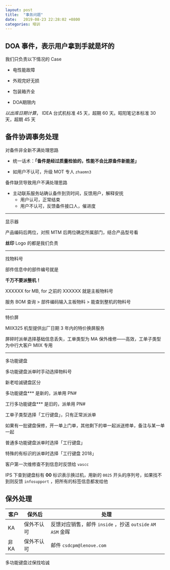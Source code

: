 ```yaml
---
layout: post
title:  "事务问题"
date:   2019-08-23 22:28:02 +0800
categories: 培训
---
```




## DOA 事件，表示用户拿到手就是坏的

我们只负责以下情况的 Case

* 电性能故障

* 外观完好无损

* 包装箱齐全

* DOA期限内

*以出库日期计算*， IDEA 台式机标准 45 天，超期 60 天。昭阳笔记本标准 30 天，超期 45 天



## 备件协调事务处理

对备件非全新不满处理思路

* 统一话术：**「备件是经过质量检验的，性能不会比原备件新能差」**

* 如用户不认可，升级 MOT 专人 `zhaomn3`

备件缺货导致用户不满处理思路

* 主动联系服务站确认备件到货时间，反馈用户，解释安抚
  * 用户认可，正常结束
  * 用户不认可，反馈备件接口人，催进度



****

显示器

产品编码后两位，对照 MTM 后两位确定所属部门，结合产品型号看

**丝印** Logo 的都是我们负责



****

找物料号

部件信息中的部件编号就是

**千万不要派整机！**

XXXXXX for MB, for 之前的 XXXXXX  就是主板物料号

服务 BOM 查询 > 部件编码输入主板物料 > 能查到整机的物料号



****

特价屏

MIIX325 机型提供出厂日期 3 年内的特价换屏服务

屏碎时派单选择基础信息丢失，工单类型为 MA 保外维修——高效，工单子类型为中行大客户 MIIX 专用

****

多功能键盘

多功能键盘派单时手动选择物料号

新老哈诚键盘区分

多功能键盘*** 是新的，派单用 PN#

工行多功能键盘*** 是旧的，派单用 PN#

工单子类型选择「工行键盘」，只有正常派派单

如果有一批键盘保修，开一单上门单，其他剩下的单一起派送修单，备注与某一单一起

普通多功能键盘派单时选择「工行键盘」

特殊的有标识的派单时选择「工行键盘 2018」

客户第一次维修查不到信息时反馈给 `vascc`

IPS 下查到键盘标有 **00** 标识表示换过机，用新的 `0025` 开头的序列号，如果找不到则反馈 `infosupport` ，把所有的标签信息都发给他



## 保外处理

| 客户 | 保外后     | 处理                                                         |
| ---- | ---------- | ------------------------------------------------------------ |
| KA   | 保外不认可 | 反馈对应销售，邮件 `inside` ，抄送 `outside` `AM` `ASM` 金晖 |
| 非KA | 保外不认可 | 邮件 `csdcpm@lenove.com`                                     |

多功能键盘过保找哈诚
